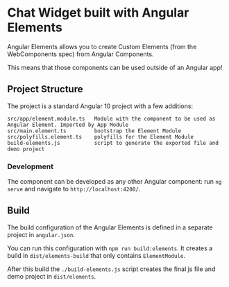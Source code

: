 # Chat Widget built with Angular Elements

Angular Elements allows you to create Custom Elements (from the WebComponents spec) from Angular Components.

This means that those components can be used outside of an Angular app!

## Project Structure

The project is a standard Angular 10 project with a few additions:

```
src/app/element.module.ts   Module with the component to be used as Angular Element. Imported by App Module
src/main.element.ts         bootstrap the Element Module
src/polyfills.element.ts    polyfills for the Element Module
build-elements.js           script to generate the exported file and demo project
```

### Development

The component can be developed as any other Angular component: run `ng serve` and navigate to `http://localhost:4200/`.

## Build

The build configuration of the Angular Elements is defined in a separate project in `angular.json`.

You can run this configuration with `npm run build:elements`. It creates a build in `dist/elements-build` that only contains `ElementModule`.

After this build the `./build-elements.js` script creates the final js file and
demo project in `dist/elements`.
